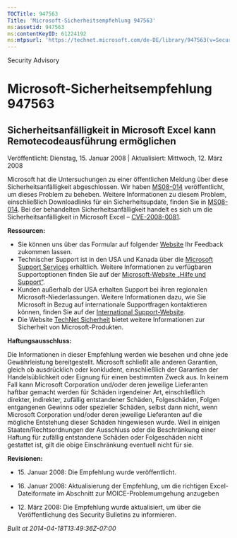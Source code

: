 ```yaml
---
TOCTitle: 947563
Title: 'Microsoft-Sicherheitsempfehlung 947563'
ms:assetid: 947563
ms:contentKeyID: 61224192
ms:mtpsurl: 'https://technet.microsoft.com/de-DE/library/947563(v=Security.10)'
---
```


Security Advisory

Microsoft-Sicherheitsempfehlung 947563
======================================

Sicherheitsanfälligkeit in Microsoft Excel kann Remotecodeausführung ermöglichen
--------------------------------------------------------------------------------

Veröffentlicht: Dienstag, 15. Januar 2008 | Aktualisiert: Mittwoch, 12. März 2008

Microsoft hat die Untersuchungen zu einer öffentlichen Meldung über diese Sicherheitsanfälligkeit abgeschlossen. Wir haben [MS08-014](http://www.microsoft.com/germany/technet/sicherheit/bulletins/ms08-014.mspx) veröffentlicht, um dieses Problem zu beheben. Weitere Informationen zu diesem Problem, einschließlich Downloadlinks für ein Sicherheitsupdate, finden Sie in [MS08-014](http://www.microsoft.com/germany/technet/sicherheit/bulletins/ms08-014.mspx). Bei der behandelten Sicherheitsanfälligkeit handelt es sich um die Sicherheitsanfälligkeit in Microsoft Excel – [CVE-2008-0081](http://www.cve.mitre.org/cgi-bin/cvename.cgi?name=cve-2008-0081).

**Ressourcen:**

-   Sie können uns über das Formular auf folgender [Website](https://support.microsoft.com/common/survey.aspx?scid=sw;en;1257&showpage=1&ws=technet&sd=tech) Ihr Feedback zukommen lassen.
-   Technischer Support ist in den USA und Kanada über die [Microsoft Support Services](http://go.microsoft.com/fwlink/?linkid=21131) erhältlich. Weitere Informationen zu verfügbaren Supportoptionen finden Sie auf der [Microsoft-Website „Hilfe und Support“](http://support.microsoft.com/).
-   Kunden außerhalb der USA erhalten Support bei ihren regionalen Microsoft-Niederlassungen. Weitere Informationen dazu, wie Sie Microsoft in Bezug auf internationale Supportfragen kontaktieren können, finden Sie auf der [International Support-Website](http://go.microsoft.com/fwlink/?linkid=21155).
-   Die Website [TechNet Sicherheit](http://www.microsoft.com/germany/technet/sicherheit/default.mspx) bietet weitere Informationen zur Sicherheit von Microsoft-Produkten.

**Haftungsausschluss:**

Die Informationen in dieser Empfehlung werden wie besehen und ohne jede Gewährleistung bereitgestellt. Microsoft schließt alle anderen Garantien, gleich ob ausdrücklich oder konkludent, einschließlich der Garantien der Handelsüblichkeit oder Eignung für einen bestimmten Zweck aus. In keinem Fall kann Microsoft Corporation und/oder deren jeweilige Lieferanten haftbar gemacht werden für Schäden irgendeiner Art, einschließlich direkter, indirekter, zufällig entstandener Schäden, Folgeschäden, Folgen entgangenen Gewinns oder spezieller Schäden, selbst dann nicht, wenn Microsoft Corporation und/oder deren jeweilige Lieferanten auf die mögliche Entstehung dieser Schäden hingewiesen wurde. Weil in einigen Staaten/Rechtsordnungen der Ausschluss oder die Beschränkung einer Haftung für zufällig entstandene Schäden oder Folgeschäden nicht gestattet ist, gilt die obige Einschränkung eventuell nicht für sie.

**Revisionen:**

-   <p>15. Januar 2008: Die Empfehlung wurde veröffentlicht.</p>
-   <p>16. Januar 2008: Aktualisierung der Empfehlung, um die richtigen Excel-Dateiformate im Abschnitt zur MOICE-Problemumgehung anzugeben</p>
-   <p>12. März 2008: Die Empfehlung wurde aktualisiert, um über die Veröffentlichung des Security Bulletins zu informieren.</p>

*Built at 2014-04-18T13:49:36Z-07:00*
